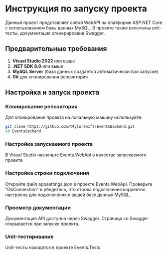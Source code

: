 # Инструкция по запуску проекта

Данный проект представляет собой WebAPI на платформе ASP.NET Core с использованием базы данных MySQL. В проекте также включены unit-тесты, документация сгенерирована Swagger.

## Предварительные требования

1. **Visual Studio 2022** или выше
2. **.NET SDK 8.0** или выше
3. **MySQL Server** (база данных создается автоматически при запуске)
4. **Git** для клонирования репозитория

## Настройка и запуск проекта

### Клонирование репозитория

Для клонирования проекта на локальную машину используйте:

```bash
git clone https://github.com/t4ylorsw1ft/EventsBackend.git
cd EventsBackend
```
### Настройка запускаемого проекта
В Visual Studio назначьте Events.WebApi в качестве запускаемого проекта

### Настройка строки подключения
Откройте файл appsettings.json в проекте Events.WebApi.
Проверьте "DbConnection" и убедитесь, что строка подключения корректно настроена для подключения к вашей базе данных MySQL.

### Просмотр документации
Документация API доступна через Swagger. Страница со Swagger открывается при запуске проекта.

### Unit-тестирование
Unit-тесты находятся в проекте Events.Tests





